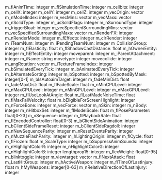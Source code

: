 m_flAnimTime: integer
m_flSimulationTime: integer
m_cellbits: integer
m_cellX: integer
m_cellY: integer
m_cellZ: integer
m_vecOrigin: vector
m_nModelIndex: integer
m_vecMins: vector
m_vecMaxs: vector
m_nSolidType: integer
m_usSolidFlags: integer
m_nSurroundType: integer
m_triggerBloat: integer
m_vecSpecifiedSurroundingMins: vector
m_vecSpecifiedSurroundingMaxs: vector
m_nRenderFX: integer
m_nRenderMode: integer
m_fEffects: integer
m_clrRender: integer
m_iTeamNum: integer
m_iPendingTeamNum: integer
m_CollisionGroup: integer
m_flElasticity: float
m_flShadowCastDistance: float
m_hOwnerEntity: integer
m_hEffectEntity: integer
moveparent: integer
m_iParentAttachment: integer
m_iName: string
movetype: integer
movecollide: integer
m_angRotation: vector
m_iTextureFrameIndex: integer
m_bSimulatedEveryTick: integer
m_bAnimatedEveryTick: integer
m_bAlternateSorting: integer
m_bSpotted: integer
m_bSpottedByMask: integer[0-1]
m_bIsAutoaimTarget: integer
m_fadeMinDist: float
m_fadeMaxDist: float
m_flFadeScale: float
m_nMinCPULevel: integer
m_nMaxCPULevel: integer
m_nMinGPULevel: integer
m_nMaxGPULevel: integer
m_flUseLookAtAngle: float
m_flLastMadeNoiseTime: float
m_flMaxFallVelocity: float
m_bEligibleForScreenHighlight: integer
m_nForceBone: integer
m_vecForce: vector
m_nSkin: integer
m_nBody: integer
m_nHitboxSet: integer
m_flModelScale: float
m_flPoseParameter: float[0-23]
m_nSequence: integer
m_flPlaybackRate: float
m_flEncodedController: float[0-3]
m_bClientSideAnimation: integer
m_bClientSideFrameReset: integer
m_bClientSideRagdoll: integer
m_nNewSequenceParity: integer
m_nResetEventsParity: integer
m_nMuzzleFlashParity: integer
m_hLightingOrigin: integer
m_flCycle: float
m_flFrozen: float
m_ScaleType: integer
m_bSuppressAnimSounds: integer
m_nHighlightColorR: integer
m_nHighlightColorG: integer
m_nHighlightColorB: integer
lengthprop15: integer
m_flexWeight: float[0-95]
m_blinktoggle: integer
m_viewtarget: vector
m_flNextAttack: float
m_LastHitGroup: integer
m_hActiveWeapon: integer
m_flTimeOfLastInjury: float
m_hMyWeapons: integer[0-63]
m_nRelativeDirectionOfLastInjury: integer